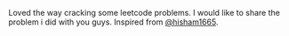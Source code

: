 Loved the way cracking some leetcode problems. I would like to share the problem i did with you guys.
Inspired from [@hisham1665](https://github.com/hisham1665).

